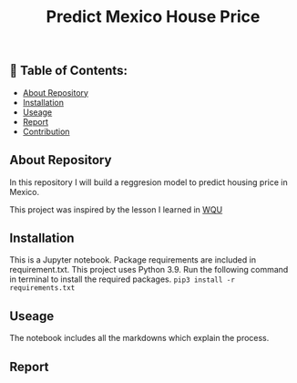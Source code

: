 <h1 align="center"> Predict Mexico House Price  </h1>

<br>

## 📃 Table of Contents:
  - [About Repository](#-about-repository)
  - [Installation](#-installation)
  - [Useage](#-useage)
  - [Report](#-report)
  - [Contribution](#-contribution)
  
## About Repository
In this repository I will build a reggresion model to predict housing price in Mexico.

This project was inspired by the lesson I learned in [WQU](https://www.wqu.edu/)

## Installation
This is a Jupyter notebook. Package requirements are included in requirement.txt. This project uses Python 3.9. Run the following command in terminal to install the required packages. `pip3 install -r requirements.txt`

## Useage
The notebook includes all the markdowns which explain the process.

## Report
